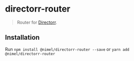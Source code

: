 # directorr-router

>Router for [Directorr](https://github.com/nikitaMe1nikov/directorr).

## Installation

Run `npm install @nimel/directorr-router --save` or `yarn add @nimel/directorr-router`
